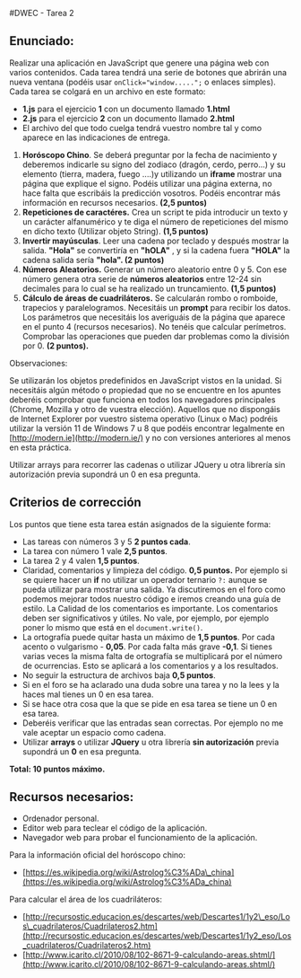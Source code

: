 #DWEC - Tarea 2

## Enunciado:

Realizar una aplicación en JavaScript que genere una página web con varios contenidos. Cada tarea tendrá una serie de botones que abrirán una nueva ventana (podéis usar `onClick="window.....";` o enlaces simples). Cada tarea se colgará en un archivo en este formato:

- **1.js** para el ejercicio **1** con un documento llamado **1.html**
- **2.js**  para el ejercicio  **2**  con un documento llamado  **2.html**
- El archivo del que todo cuelga tendrá vuestro nombre tal y como aparece en las indicaciones de entrega.

1. **Horóscopo Chino**. Se deberá preguntar por la fecha de nacimiento y deberemos indicarle su signo del zodiaco (dragón, cerdo, perro...) y su elemento (tierra, madera, fuego ....)y utilizando un  **iframe**  mostrar una página que explique el signo.  Podéis utilizar una página externa, no hace falta que escribáis la predicción vosotros. Podéis encontrar más información en recursos necesarios. **(2,5 puntos)**
2. **Repeticiones de caractéres.**  Crea un script te pida introducir un texto y un carácter alfanumérico y te diga el número de repeticiones del mismo en dicho texto (Utilizar objeto String). **(1,5 puntos)**
3. **Invertir mayúsculas**. Leer una cadena por teclado y después mostrar la salida.  **&quot;Hola&quot;**  se convertiría en  **&quot;hOLA&quot;** , y si la cadena fuera  **&quot;HOLA&quot;**  la cadena salida sería **&quot;hola&quot;. (2 puntos)**
4. **Números Aleatorios.**  Generar un número aleatorio entre 0 y 5. Con ese número genera otra serie de  **números aleatorios**  entre 12-24 sin decimales para lo cual se ha realizado un truncamiento. **(1,5 puntos)**
5. **Cálculo de áreas de cuadriláteros.**  Se calcularán rombo o romboide, trapecios y paralelogramos. Necesitáis un  **prompt**  para recibir los datos. Los parámetros que necesitáis los averiguáis de la página que aparece en el punto 4 (recursos necesarios). No tenéis que calcular perímetros.  Comprobar las operaciones que pueden dar problemas como la división por 0. **(2 puntos).**

Observaciones:

Se utilizarán los objetos predefinidos en JavaScript vistos en la unidad. Si necesitáis algún método o propiedad que no se encuentre en los apuntes deberéis comprobar que funciona en todos los navegadores principales (Chrome, Mozilla y otro de vuestra elección). Aquellos que no dispongáis de Internet Explorer por vuestro sistema operativo (Linux o Mac) podréis utilizar la versión 11 de Windows 7 u 8 que podéis encontrar legalmente en  [http://modern.ie](http://modern.ie/) y  no con versiones anteriores al menos en esta práctica.

Utilizar arrays para recorrer las cadenas o utilizar JQuery u otra librería sin autorización previa supondrá un 0 en esa pregunta.

## Criterios de corrección
Los puntos que tiene esta tarea están asignados de la siguiente forma:

- Las tareas con números 3 y 5   **2 puntos cada**.
- La tarea con número 1 vale  **2,5 puntos**.
- La tarea 2 y  4 valen  **1,5 puntos**.
- Claridad, comentarios y limpieza del código.  **0,5 puntos.**  Por ejemplo si se quiere hacer un  **if**  no utilizar un operador ternario `?:`  aunque se pueda utilizar para mostrar una salida. Ya discutiremos en el foro como podemos mejorar todos nuestro código e iremos creando una guía de estilo.  La  Calidad de los comentarios es importante.  Los comentarios deben ser significativos y útiles. No vale, por ejemplo, por ejemplo poner lo mismo que está en el `document.write()`.
- La ortografía puede quitar hasta un máximo de **1,5 puntos**. Por cada acento o vulgarismo - **0,05**. Por cada falta más grave **-0,1**. Si tienes varias veces la misma falta de ortografía se multiplicará por el número de ocurrencias. Esto se aplicará a los comentarios y a los resultados.
- No seguir la estructura de archivos baja  **0,5 puntos**.
- Si en el foro se ha aclarado una duda sobre una tarea y no la lees y la haces mal tienes un 0 en esa tarea.
- Si se hace otra cosa que la que se pide en esa tarea se tiene un 0 en esa tarea.
- Deberéis verificar que las entradas sean correctas. Por ejemplo no me vale aceptar un espacio como cadena.
- Utilizar  **arrays**   o utilizar  **JQuery**  u otra librería  **sin autorización**  previa supondrá un  **0**  en esa pregunta.

**Total: 10 puntos máximo.**

## Recursos necesarios:

 - Ordenador personal. 
 - Editor web para teclear el código de la aplicación.
 - Navegador web para probar el funcionamiento de la aplicación.

Para la información oficial del horóscopo chino:

 - [https://es.wikipedia.org/wiki/Astrolog%C3%ADa\_china](https://es.wikipedia.org/wiki/Astrolog%C3%ADa_china)

Para calcular el área de los cuadriláteros:

 - [http://recursostic.educacion.es/descartes/web/Descartes1/1y2\_eso/Los\_cuadrilateros/Cuadrilateros2.htm](http://recursostic.educacion.es/descartes/web/Descartes1/1y2_eso/Los_cuadrilateros/Cuadrilateros2.htm)
 - [http://www.icarito.cl/2010/08/102-8671-9-calculando-areas.shtml/](http://www.icarito.cl/2010/08/102-8671-9-calculando-areas.shtml/)
